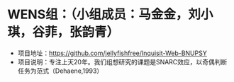 # WENS组：（小组成员：马金金，刘小琪，谷菲，张韵青）
* 项目地址：https://github.com/jellyfishfree/Inquisit-Web-BNUPSY
* 项目说明：专注上天20年。我们组想研究的课题是SNARC效应，以奇偶判断任务为范式（Dehaene,1993）
